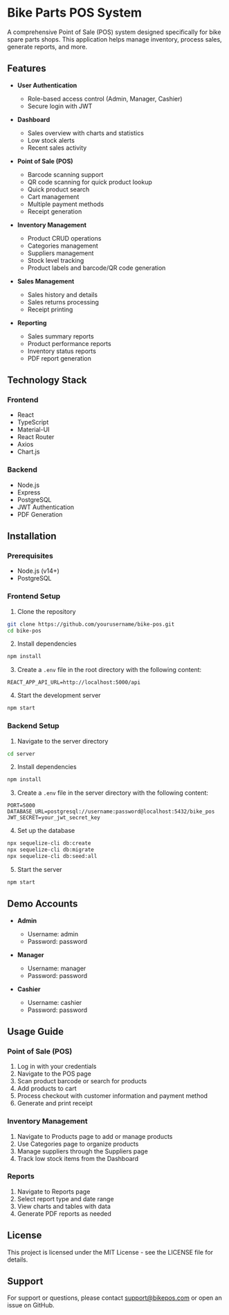 # Bike Parts POS System

A comprehensive Point of Sale (POS) system designed specifically for bike spare parts shops. This application helps manage inventory, process sales, generate reports, and more.

## Features

- **User Authentication**
  - Role-based access control (Admin, Manager, Cashier)
  - Secure login with JWT

- **Dashboard**
  - Sales overview with charts and statistics
  - Low stock alerts
  - Recent sales activity

- **Point of Sale (POS)**
  - Barcode scanning support
  - QR code scanning for quick product lookup
  - Quick product search
  - Cart management
  - Multiple payment methods
  - Receipt generation

- **Inventory Management**
  - Product CRUD operations
  - Categories management
  - Suppliers management
  - Stock level tracking
  - Product labels and barcode/QR code generation

- **Sales Management**
  - Sales history and details
  - Sales returns processing
  - Receipt printing

- **Reporting**
  - Sales summary reports
  - Product performance reports
  - Inventory status reports
  - PDF report generation

## Technology Stack

### Frontend
- React
- TypeScript
- Material-UI
- React Router
- Axios
- Chart.js

### Backend
- Node.js
- Express
- PostgreSQL
- JWT Authentication
- PDF Generation

## Installation

### Prerequisites
- Node.js (v14+)
- PostgreSQL

### Frontend Setup

1. Clone the repository
```bash
git clone https://github.com/yourusername/bike-pos.git
cd bike-pos
```

2. Install dependencies
```bash
npm install
```

3. Create a `.env` file in the root directory with the following content:
```
REACT_APP_API_URL=http://localhost:5000/api
```

4. Start the development server
```bash
npm start
```

### Backend Setup

1. Navigate to the server directory
```bash
cd server
```

2. Install dependencies
```bash
npm install
```

3. Create a `.env` file in the server directory with the following content:
```
PORT=5000
DATABASE_URL=postgresql://username:password@localhost:5432/bike_pos
JWT_SECRET=your_jwt_secret_key
```

4. Set up the database
```bash
npx sequelize-cli db:create
npx sequelize-cli db:migrate
npx sequelize-cli db:seed:all
```

5. Start the server
```bash
npm start
```

## Demo Accounts

- **Admin**
  - Username: admin
  - Password: password

- **Manager**
  - Username: manager
  - Password: password

- **Cashier**
  - Username: cashier
  - Password: password

## Usage Guide

### Point of Sale (POS)
1. Log in with your credentials
2. Navigate to the POS page
3. Scan product barcode or search for products
4. Add products to cart
5. Process checkout with customer information and payment method
6. Generate and print receipt

### Inventory Management
1. Navigate to Products page to add or manage products
2. Use Categories page to organize products
3. Manage suppliers through the Suppliers page
4. Track low stock items from the Dashboard

### Reports
1. Navigate to Reports page
2. Select report type and date range
3. View charts and tables with data
4. Generate PDF reports as needed

## License

This project is licensed under the MIT License - see the LICENSE file for details.

## Support

For support or questions, please contact support@bikepos.com or open an issue on GitHub.

